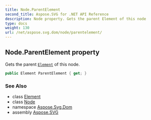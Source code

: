 ```yaml
---
title: Node.ParentElement
second_title: Aspose.SVG for .NET API Reference
description: Node property. Gets the parent Element of this node
type: docs
weight: 130
url: /net/aspose.svg.dom/node/parentelement/
---
```

## Node.ParentElement property

Gets the parent [`Element`](../../element/) of this node.

```csharp
public Element ParentElement { get; }
```

### See Also

* class [Element](../../element/)
* class [Node](../)
* namespace [Aspose.Svg.Dom](../../../aspose.svg.dom/)
* assembly [Aspose.SVG](../../../)
